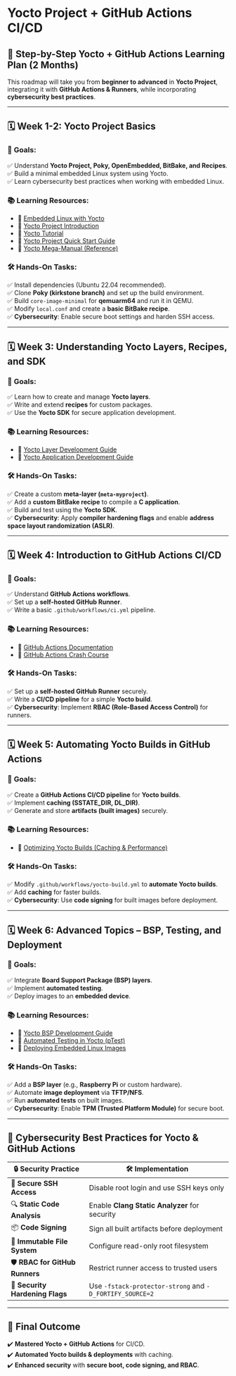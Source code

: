 # Yocto Project + GitHub Actions CI/CD

## 📌 Step-by-Step Yocto + GitHub Actions Learning Plan (2 Months)
This roadmap will take you from **beginner to advanced** in **Yocto Project**, integrating it with **GitHub Actions & Runners**, while incorporating **cybersecurity best practices**.

---

## **🗓️ Week 1-2: Yocto Project Basics**
### 🎯 **Goals:**
✅ Understand **Yocto Project, Poky, OpenEmbedded, BitBake, and Recipes**.  
✅ Build a minimal embedded Linux system using Yocto.  
✅ Learn cybersecurity best practices when working with embedded Linux.

### **📚 Learning Resources:**
- 🎥 [Embedded Linux with Yocto](https://www.youtube.com/watch?v=9vsu67uMcko&list=PLEBQazB0HUyTpoJoZecRK6PpDG31Y7RPB)
- 🎥 [Yocto Project Introduction](https://www.youtube.com/watch?v=yuE7my3KOpo)
- 🎥 [Yocto Tutorial](https://www.youtube.com/watch?v=5fj05BWryhM&list=PLwqS94HTEwpQmgL1UsSwNk_2tQdzq3eVJ)
- 📖 [Yocto Project Quick Start Guide](https://docs.yoctoproject.org/brief-yoctoprojectqs/index.html)
- 📖 [Yocto Mega-Manual (Reference)](https://docs.yoctoproject.org/ref-manual/index.html)

### **🛠️ Hands-On Tasks:**
✅ Install dependencies (Ubuntu 22.04 recommended).  
✅ Clone **Poky (kirkstone branch)** and set up the build environment.  
✅ Build `core-image-minimal` for **qemuarm64** and run it in QEMU.  
✅ Modify `local.conf` and create a **basic BitBake recipe**.  
✅ **Cybersecurity**: Enable secure boot settings and harden SSH access.

---

## **🗓️ Week 3: Understanding Yocto Layers, Recipes, and SDK**
### 🎯 **Goals:**
✅ Learn how to create and manage **Yocto layers**.  
✅ Write and extend **recipes** for custom packages.  
✅ Use the **Yocto SDK** for secure application development.

### **📚 Learning Resources:**
- 📖 [Yocto Layer Development Guide](https://docs.yoctoproject.org/dev-manual/layers.html)
- 📖 [Yocto Application Development Guide](https://docs.yoctoproject.org/sdk-manual/index.html)

### **🛠️ Hands-On Tasks:**
✅ Create a custom **meta-layer (`meta-myproject`)**.  
✅ Add a **custom BitBake recipe** to compile a **C application**.  
✅ Build and test using the **Yocto SDK**.  
✅ **Cybersecurity**: Apply **compiler hardening flags** and enable **address space layout randomization (ASLR)**.

---

## **🗓️ Week 4: Introduction to GitHub Actions CI/CD**
### 🎯 **Goals:**
✅ Understand **GitHub Actions workflows**.  
✅ Set up a **self-hosted GitHub Runner**.  
✅ Write a basic `.github/workflows/ci.yml` pipeline.

### **📚 Learning Resources:**
- 📖 [GitHub Actions Documentation](https://docs.github.com/en/actions)
- 🎥 [GitHub Actions Crash Course](https://www.youtube.com/watch?v=R8_veQiYBjI)

### **🛠️ Hands-On Tasks:**
✅ Set up a **self-hosted GitHub Runner** securely.  
✅ Write a **CI/CD pipeline** for a simple **Yocto build**.  
✅ **Cybersecurity**: Implement **RBAC (Role-Based Access Control)** for runners.

---

## **🗓️ Week 5: Automating Yocto Builds in GitHub Actions**
### 🎯 **Goals:**
✅ Create a **GitHub Actions CI/CD pipeline** for **Yocto builds**.  
✅ Implement **caching (SSTATE_DIR, DL_DIR)**.  
✅ Generate and store **artifacts (built images)** securely.

### **📚 Learning Resources:**
- 📖 [Optimizing Yocto Builds (Caching & Performance)](https://wiki.yoctoproject.org/wiki/TipsAndTricks/Improving_Performance)

### **🛠️ Hands-On Tasks:**
✅ Modify `.github/workflows/yocto-build.yml` to **automate Yocto builds**.  
✅ Add **caching** for faster builds.  
✅ **Cybersecurity**: Use **code signing** for built images before deployment.

---

## **🗓️ Week 6: Advanced Topics – BSP, Testing, and Deployment**
### 🎯 **Goals:**
✅ Integrate **Board Support Package (BSP) layers**.  
✅ Implement **automated testing**.  
✅ Deploy images to an **embedded device**.

### **📚 Learning Resources:**
- 📖 [Yocto BSP Development Guide](https://docs.yoctoproject.org/bsp-guide/index.html)
- 📖 [Automated Testing in Yocto (pTest)](https://docs.yoctoproject.org/test-manual/index.html)
- 📖 [Deploying Embedded Linux Images](https://elinux.org/Yocto_Install_Image_to_Target)

### **🛠️ Hands-On Tasks:**
✅ Add a **BSP layer** (e.g., **Raspberry Pi** or custom hardware).  
✅ Automate **image deployment** via **TFTP/NFS**.  
✅ Run **automated tests** on built images.  
✅ **Cybersecurity**: Enable **TPM (Trusted Platform Module)** for secure boot.

---

## **🔐 Cybersecurity Best Practices for Yocto & GitHub Actions**

| 🔒 Security Practice         | 🛠️ Implementation |
|------------------------------|------------------|
| 🔑 **Secure SSH Access** | Disable root login and use SSH keys only |
| 🔍 **Static Code Analysis** | Enable **Clang Static Analyzer** for security |
| 📦 **Code Signing** | Sign all built artifacts before deployment |
| 📜 **Immutable File System** | Configure read-only root filesystem |
| 🛡 **RBAC for GitHub Runners** | Restrict runner access to trusted users |
| 🚀 **Security Hardening Flags** | Use `-fstack-protector-strong` and `-D_FORTIFY_SOURCE=2` |

---

## **🚀 Final Outcome**
✔️ **Mastered Yocto + GitHub Actions** for CI/CD.  
✔️ **Automated Yocto builds & deployments** with caching.  
✔️ **Enhanced security** with **secure boot, code signing, and RBAC**.  
